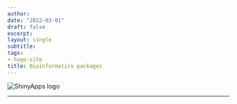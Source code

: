 ```yaml
---
author:
date: "2022-03-01"
draft: false
excerpt:
layout: single
subtitle: 
tags:
- hugo-site
title: Bioinformatics packages
--- 
```

 
![ShinyApps logo]()

---
